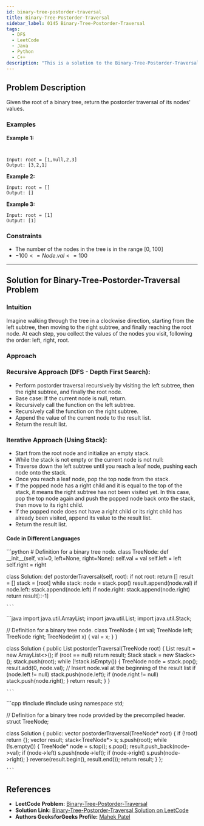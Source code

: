 ```yaml
---
id: binary-tree-postorder-traversal
title: Binary-Tree-Postorder-Traversal
sidebar_label: 0145 Binary-Tree-Postorder-Traversal
tags:
  - DFS
  - LeetCode
  - Java
  - Python
  - C++
description: "This is a solution to the Binary-Tree-Postorder-Traversal problem on LeetCode."
---
```


## Problem Description

Given the root of a binary tree, return the postorder traversal of its nodes' values.

### Examples

**Example 1:**

```


Input: root = [1,null,2,3]
Output: [3,2,1]

```

**Example 2:**


```
Input: root = []
Output: []
```

**Example 3:**


```
Input: root = [1]
Output: [1]
```


### Constraints

- The number of the nodes in the tree is in the range [0, 100] 
- $-100 <= Node.val <= 100$


---

## Solution for Binary-Tree-Postorder-Traversal Problem

### Intuition

Imagine walking through the tree in a clockwise direction, starting from the left subtree, then moving to the right subtree, and finally reaching the root node. At each step, you collect the values of the nodes you visit, following the order: left, right, root.


### Approach

### Recursive Approach (DFS - Depth First Search):

- Perform postorder traversal recursively by visiting the left subtree, then the right subtree, and finally the root node.
- Base case: If the current node is null, return.
- Recursively call the function on the left subtree.
- Recursively call the function on the right subtree.
- Append the value of the current node to the result list.
- Return the result list.

### Iterative Approach (Using Stack):

- Start from the root node and initialize an empty stack.
- While the stack is not empty or the current node is not null:
- Traverse down the left subtree until you reach a leaf node, pushing each node onto the stack.
- Once you reach a leaf node, pop the top node from the stack.
- If the popped node has a right child and it is equal to the top of the stack, it means the right subtree has not been visited yet. In this case, pop the top node again and push the popped node back onto the stack, then move to its right child.
- If the popped node does not have a right child or its right child has already been visited, append its value to the result list.
- Return the result list.



#### Code in Different Languages

<Tabs>
  <TabItem value="Python" label="Python">
  <SolutionAuthor name="@mahek0620"/>
   ```python
    # Definition for a binary tree node.
class TreeNode:
    def __init__(self, val=0, left=None, right=None):
        self.val = val
        self.left = left
        self.right = right

class Solution:
    def postorderTraversal(self, root):
        if not root:
            return []
        result = []
        stack = [root]
        while stack:
            node = stack.pop()
            result.append(node.val)
            if node.left:
                stack.append(node.left)
            if node.right:
                stack.append(node.right)
        return result[::-1]



    ```

  </TabItem>
  <TabItem value="Java" label="Java">
  <SolutionAuthor name="@mahek0620"/>
   ```java
    import java.util.ArrayList;
import java.util.List;
import java.util.Stack;

// Definition for a binary tree node.
class TreeNode {
    int val;
    TreeNode left;
    TreeNode right;
    TreeNode(int x) { val = x; }
}

class Solution {
    public List<Integer> postorderTraversal(TreeNode root) {
        List<Integer> result = new ArrayList<>();
        if (root == null)
            return result;
        Stack<TreeNode> stack = new Stack<>();
        stack.push(root);
        while (!stack.isEmpty()) {
            TreeNode node = stack.pop();
            result.add(0, node.val);  // Insert node.val at the beginning of the result list
            if (node.left != null)
                stack.push(node.left);
            if (node.right != null)
                stack.push(node.right);
        }
        return result;
    }
}


    ```

  </TabItem>
  <TabItem value="C++" label="C++">
  <SolutionAuthor name="@mahek0620"/>
   ```cpp
   #include <vector>
#include <stack>
using namespace std;

// Definition for a binary tree node provided by the precompiled header.
struct TreeNode;

class Solution {
public:
    vector<int> postorderTraversal(TreeNode* root) {
        if (!root)
            return {};
        vector<int> result;
        stack<TreeNode*> s;
        s.push(root);
        while (!s.empty()) {
            TreeNode* node = s.top();
            s.pop();
            result.push_back(node->val);
            if (node->left)
                s.push(node->left);
            if (node->right)
                s.push(node->right);
        }
        reverse(result.begin(), result.end());
        return result;
    }
};


    ```

  </TabItem>
</Tabs>


</TabItem>

</Tabs>


## References

- **LeetCode Problem:** [Binary-Tree-Postorder-Traversal](https://leetcode.com/problems/binary-tree-postorder-traversal/)
- **Solution Link:** [Binary-Tree-Postorder-Traversal Solution on LeetCode](https://leetcode.com/problems/binary-tree-postorder-traversal/solutions/5273312/binary-tree-postorder-traversal-solution)
- **Authors GeeksforGeeks Profile:** [Mahek Patel](https://leetcode.com/u/mahekrpatel611/)
